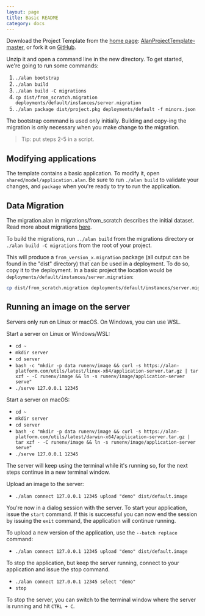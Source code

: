 ```yaml
---
layout: page
title: Basic README
category: docs
---
```



Download the Project Template from the [home page](/): [AlanProjectTemplate-master](https://github.com/M-industries/AlanProjectTemplate/archive/master.zip), or fork it on [GitHub](https://github.com/M-industries/AlanProjectTemplate).

Unzip it and open a command line in the new directory. To get started, we're going to run some commands:

1. `./alan bootstrap`
2. `./alan build`
3. `./alan build -C migrations`
4. `cp dist/from_scratch.migration deployments/default/instances/server.migration`
5. `./alan package dist/project.pkg deployments/default -f minors.json`

The bootstrap command is used only initially. Building and copy-ing the migration is only necessary when you make change to the migration. 

> Tip: put steps 2-5 in a script.


## Modifying applications
The template contains a basic application. To modify it, open `shared/model/application.alan`. Be sure to run `./alan build` to validate your changes, and `package` when you're ready to try to run the application.


## Data Migration
The migration.alan in migrations/from_scratch describes the initial dataset. Read more about migrations [here](/pages/tuts/migration.html).

To build the migrations, run `../alan build` from the migrations directory or `./alan build -C migrations` from the root of your project.

This will produce a `from_version_x.migration` package (all output can be found in the "dist" directory) that can be used in a deployment. To do so, copy it to the deployment. In a basic project the location would be `deployments/default/instances/server.migration`:

```sh
cp dist/from_scratch.migration deployments/default/instances/server.migration
```

## Running an image on the server
Servers only run on Linux or macOS. On Windows, you can use WSL. 

Start a server on Linux or Windows/WSL:

- `cd ~`
- `mkdir server`
- `cd server`
- `bash -c "mkdir -p data runenv/image && curl -s https://alan-platform.com/utils/latest/linux-x64/application-server.tar.gz | tar xzf - -C runenv/image && ln -s runenv/image/application-server serve"`
- `./serve 127.0.0.1 12345`

Start a server on macOS:

- `cd ~`
- `mkdir server`
- `cd server`
- `bash -c "mkdir -p data runenv/image && curl -s https://alan-platform.com/utils/latest/darwin-x64/application-server.tar.gz | tar xzf - -C runenv/image && ln -s runenv/image/application-server serve"`
- `./serve 127.0.0.1 12345`


The server will keep using the terminal while it's running so, for the next steps continue in a new terminal window.

Upload an image to the server:

- `./alan connect 127.0.0.1 12345 upload "demo" dist/default.image`

You're now in a dialog session with the server. To start your application, issue the `start` command.
If this is successful you can now end the session by issuing the `exit` command, the application will continue running.

To upload a new version of the application, use the `--batch replace` command:

- `./alan connect 127.0.0.1 12345 upload "demo" dist/default.image`

To stop the application, but keep the server running, connect to your application and issue the stop command.

- `./alan connect 127.0.0.1 12345 select "demo"`
- `stop`

To stop the server, you can switch to the terminal window where the server is running and hit `CTRL + C`. 
